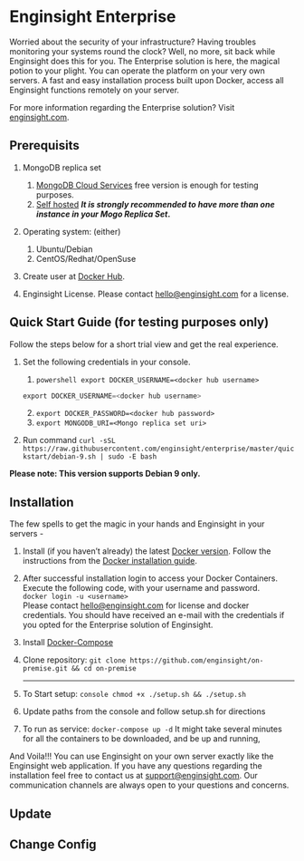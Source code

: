 # Enginsight Enterprise 
Worried about the security of your infrastructure? Having troubles monitoring your systems round the clock? Well, no more, sit back while Enginsight does this for you. 
The Enterprise solution is here, the magical potion to your plight. You can operate the platform on your very own servers. A fast and easy installation process built upon Docker, 
access all Enginsight functions remotely on your server. 

For more information regarding the Enterprise solution? Visit [enginsight.com](https://enginsight.com/enterprise/).

## Prerequisits
1. MongoDB replica set
    1. [MongoDB Cloud Services](https://www.mongodb.com/cloud) free version is enough for testing purposes.
    2. [Self hosted](https://docs.mongodb.com/manual/tutorial/deploy-replica-set/)
    **_It is strongly recommended to have more than one instance in your Mogo Replica Set_.**
2. Operating system: (either)
    1. Ubuntu/Debian
    2. CentOS/Redhat/OpenSuse
3. Create user at [Docker Hub](https://id.docker.com/login/). 

4. Enginsight License. Please contact hello@enginsight.com for a license.



## Quick Start Guide (for testing purposes only)
Follow the steps below for a short trial view and get the real experience. 
1. Set the following credentials in your console.

    1. ```powershell export DOCKER_USERNAME=<docker hub username>```
    ```powershell
    export DOCKER_USERNAME=<docker hub username>
    ```
    2. ```export DOCKER_PASSWORD=<docker hub password>```
    3. ```export MONGODB_URI=<Mongo replica set uri>```
2. Run command ```curl -sSL https://raw.githubusercontent.com/enginsight/enterprise/master/quickstart/debian-9.sh | sudo -E bash```

**Please note: This version supports Debian 9 only.**

## Installation
The few spells to get the magic in your hands and Enginsight in your servers - 

1. Install (if you haven’t already) the latest [Docker version](https://docs.docker.com/install/). Follow the instructions from the [Docker installation guide](https://docs.docker.com/machine/install-machine/).
2. After successful installation login to access your Docker Containers. Execute the following code, with your username and password.\
```docker login -u <username>```\
   Please contact hello@enginsight.com for license and docker credentials. You should have received an e-mail with the credentials if you opted for the Enterprise solution of Enginsight.
3. Install [Docker-Compose](https://docs.docker.com/compose/install/)
4. Clone repository: ```git clone https://github.com/enginsight/on-premise.git && cd on-premise```

   -------------------------------------------------------------------------------------------------------------------

1. To Start setup:  ```console chmod +x ./setup.sh && ./setup.sh```

2. Update paths from the console and follow setup.sh for directions

3. To run as service: ```docker-compose up -d```
It might take several minutes for all the containers to be downloaded, and be up and running, 

And Voila!!! You can use Enginsight on your own server exactly like the Enginsight web application. 
If you have any questions regarding the installation feel free to contact us at support@enginsight.com. Our communication channels are always open to your questions and concerns.

## Update

## Change Config
